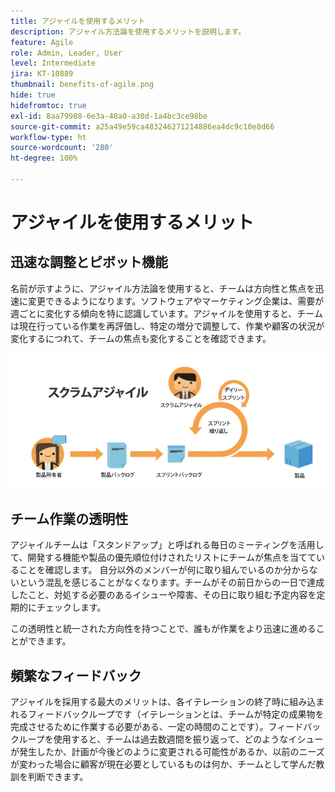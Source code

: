 ```yaml
---
title: アジャイルを使用するメリット
description: アジャイル方法論を使用するメリットを説明します。
feature: Agile
role: Admin, Leader, User
level: Intermediate
jira: KT-10889
thumbnail: benefits-of-agile.png
hide: true
hidefromtoc: true
exl-id: 8aa79988-6e3a-48a0-a30d-1a4bc3ce98be
source-git-commit: a25a49e59ca483246271214886ea4dc9c10e8d66
workflow-type: ht
source-wordcount: '280'
ht-degree: 100%

---
```


# アジャイルを使用するメリット

## 迅速な調整とピボット機能

名前が示すように、アジャイル方法論を使用すると、チームは方向性と焦点を迅速に変更できるようになります。ソフトウェアやマーケティング企業は、需要が週ごとに変化する傾向を特に認識しています。アジャイルを使用すると、チームは現在行っている作業を再評価し、特定の増分で調整して、作業や顧客の状況が変化するにつれて、チームの焦点も変化することを確認できます。

![アジャイル作業ストリーム](assets/agile-work-stream.png)

## チーム作業の透明性

アジャイルチームは「スタンドアップ」と呼ばれる毎日のミーティングを活用して、開発する機能や製品の優先順位付けされたリストにチームが焦点を当てていることを確認します。 自分以外のメンバーが何に取り組んでいるのか分からないという混乱を感じることがなくなります。チームがその前日からの一日で達成したこと、対処する必要のあるイシューや障害、その日に取り組む予定内容を定期的にチェックします。



この透明性と統一された方向性を持つことで、誰もが作業をより迅速に進めることができます。



## 頻繁なフィードバック

アジャイルを採用する最大のメリットは、各イテレーションの終了時に組み込まれるフィードバックループです（イテレーションとは、チームが特定の成果物を完成させるために作業する必要がある、一定の時間のことです）。フィードバックループを使用すると、チームは過去数週間を振り返って、どのようなイシューが発生したか、計画が今後どのように変更される可能性があるか、以前のニーズが変わった場合に顧客が現在必要としているものは何か、チームとして学んだ教訓を判断できます。
